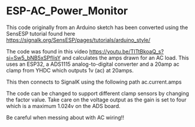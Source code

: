 # ESP-AC_Power_Monitor

This code originally from an Arduino sketch has been converted using the SensESP tutorial found here https://signalk.org/SensESP/pages/tutorials/arduino_style/

The code was found in this video https://youtu.be/TITtBkoaQ_s?si=Sw5_bNB5xSPfIisY and calculates the amps drawn for an AC load. This uses an ESP32, a ADS1115 analog-to-digital converter and a 20amp ac clamp from YHDC which outputs 1v (ac) at 20amps.

This then connects to SignalK using the following path ac.current.amps

The code can be changed to support different clamp sensors by changing the factor value. Take care on the voltage output as the gain is set to four which is a maximum 1.024v on the ADS board.

Be careful when messing about with AC wiring!!

